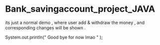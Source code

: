# Bank_savingaccount_project_JAVA
its just a normal demo , where user add  &amp; withdraw the money , and corresponding changes will be shown .

System.out.println(" Good bye for now lmao " );
